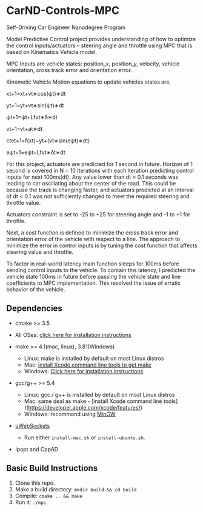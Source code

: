 # CarND-Controls-MPC
Self-Driving Car Engineer Nanodegree Program

Model Predictive Control project provides understanding of how to optimize the control inputs/actuators – steering angle and throttle using MPC that is based on Kinematics Vehicle model.

MPC Inputs are vehicle states: position_x, position_y, velocity, vehicle orientation, cross track error and orientation error.

Kinemetic Vehicle Motion equations to update vehicles states are,

x​t+1​​=x​t​​+v​t​​∗cos(ψ​t​​)∗dt

y​t+1​​=y​t​​+v​t​​∗sin(ψ​t​​)∗dt

ψ​t+1​​=ψ​t​​+​L​f​​​​v​t​​​​∗δ∗dt

v​t+1​​=v​t​​+a​t​​∗dt

cte​t+1​​=f(x​t​​)−y​t​​+(v​t​​∗sin(eψ​t​​)∗dt)

eψ​t+1​​=eψ​t​​+​L​f​​​​v​t​​​​∗δ​t​​∗dt


For this project, actuators are predicted for 1 second in future. Horizon of 1 second is covered in N = 10 Iterations with each iteration predicting control inputs for next 100ms(dt). Any value lower than dt = 0.1 seconds was leading to car oscillating about the center of the road. This could be because the track is changing faster, and actuators predicted at an interval of dt < 0.1 was not sufficiently changed to meet the required steering and throttle value.

Actuators constraint is set to -25 to +25 for steering angle and -1 to +1 for throttle.

Next, a cost function is defined to minimize the cross track error and orientation error of the vehicle with respect to a line. The approach to minimize the error in control inputs is by tuning the cost function that affects steering value and throttle.

To factor in real-world latency main function sleeps for 100ms before sending control inputs to the vehicle. To contain this latency, I predicted the vehicle state 100ms in future before passing the vehicle state and line coefficients to MPC implementation. This resolved the issue of erratic behavior of the vehicle.

## Dependencies

* cmake >= 3.5
 * All OSes: [click here for installation instructions](https://cmake.org/install/)
* make >= 4.1(mac, linux), 3.81(Windows)
  * Linux: make is installed by default on most Linux distros
  * Mac: [install Xcode command line tools to get make](https://developer.apple.com/xcode/features/)
  * Windows: [Click here for installation instructions](http://gnuwin32.sourceforge.net/packages/make.htm)
* gcc/g++ >= 5.4
  * Linux: gcc / g++ is installed by default on most Linux distros
  * Mac: same deal as make - [install Xcode command line tools]((https://developer.apple.com/xcode/features/)
  * Windows: recommend using [MinGW](http://www.mingw.org/)
* [uWebSockets](https://github.com/uWebSockets/uWebSockets)
  * Run either `install-mac.sh` or `install-ubuntu.sh`.

* Ipopt and CppAD

## Basic Build Instructions

1. Clone this repo.
2. Make a build directory: `mkdir build && cd build`
3. Compile: `cmake .. && make`
4. Run it: `./mpc`.

